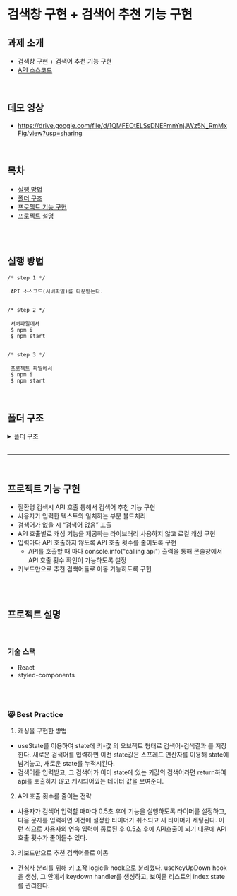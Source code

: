 #  검색창 구현 + 검색어 추천 기능 구현

## 과제 소개

- 검색창 구현 + 검색어 추천 기능 구현
- [API 소스코드](https://github.com/walking-sunset/assignment-api)

<br>

## 데모 영상

- https://drive.google.com/file/d/1QMFEOtELSsDNEFmnYnjJWz5N_RmMxFig/view?usp=sharing

<br>

## 목차

- [실행 방법](#실행-방법)
- [폴더 구조](#폴더-구조)
- [프로젝트 기능 구현](#프로젝트-기능-구현)
- [프로젝트 설명](#프로젝트-설명)

<br>

<br>

## 실행 방법

```
/* step 1 */

 API 소스코드(서버파일)를 다운받는다.


/* step 2 */

 서버파일에서
 $ npm i
 $ npm start


/* step 3 */

 프로젝트 파일에서
 $ npm i
 $ npm start

```

<br>

## 폴더 구조

<details><summary>폴더 구조
</summary>

```
📦src
 ┣ 📂api
 ┃ ┗ 📜api.js
 ┣ 📂components
 ┃ ┣ 📜NoResult.jsx
 ┃ ┣ 📜Results.jsx
 ┃ ┣ 📜Results.style.js
 ┃ ┣ 📜Search.jsx
 ┃ ┗ 📜Search.style.js
 ┣ 📂hooks
 ┃ ┗ 📜useKeyUpDown.js
 ┣ 📂util
 ┃ ┣ 📜boldText.js
 ┃ ┗ 📜constant.js
 ┣ 📜App.css
 ┣ 📜App.js
 ┗ 📜index.js


```

</details>

<br>

---

<br>

## 프로젝트 기능 구현

- 질환명 검색시 API 호출 통해서 검색어 추천 기능 구현
- 사용자가 입력한 텍스트와 일치하는 부분 볼드처리
- 검색어가 없을 시 “검색어 없음” 표출
- API 호출별로 캐싱 기능을 제공하는 라이브러리 사용하지 않고 로컬 캐싱 구현
- 입력마다 API 호출하지 않도록 API 호출 횟수를 줄이도록 구현
  - API를 호출할 때 마다 console.info("calling api") 출력을 통해 콘솔창에서 API 호출 횟수 확인이 가능하도록 설정
- 키보드만으로 추천 검색어들로 이동 가능하도록 구현

<br>

<br>

## 프로젝트 설명

<br>

### 기술 스택

- React
- styled-components

<br>

<br>

### 😸 **Best Practice**

1. 캐싱을 구현한 방법

- useState를 이용하여 state에 키-값 의 오브젝트 형태로 검색어-검색결과 를 저장한다. 새로운 검색어를 입력하면 이전 state값은 스프레드 연산자를 이용해 state에 남겨놓고, 새로운 state를 누적시킨다.
- 검색어를 입력받고, 그 검색어가 이미 state에 있는 키값의 검색어라면 return하여 api를 호출하지 않고 캐시되어있는 데이터 값을 보여준다.

2. API 호출 횟수를 줄이는 전략

- 사용자가 검색어 입력할 때마다 0.5초 후에 기능을 실행하도록 타이머를 설정하고, 다음 문자를 입력하면 이전에 설정한 타이머가 취소되고 새 타이머가 세팅된다. 이런 식으로 사용자의 연속 입력이 종료된 후 0.5초 후에 API호출이 되기 때문에 API호출 횟수가 줄어들수 있다.

3. 키보드만으로 추천 검색어들로 이동

- 관심사 분리를 위해 키 조작 logic을 hook으로 분리했다. useKeyUpDown hook을 생성, 그 안에서 keydown handler를 생성하고, 보여줄 리스트의 index state를 관리한다.

